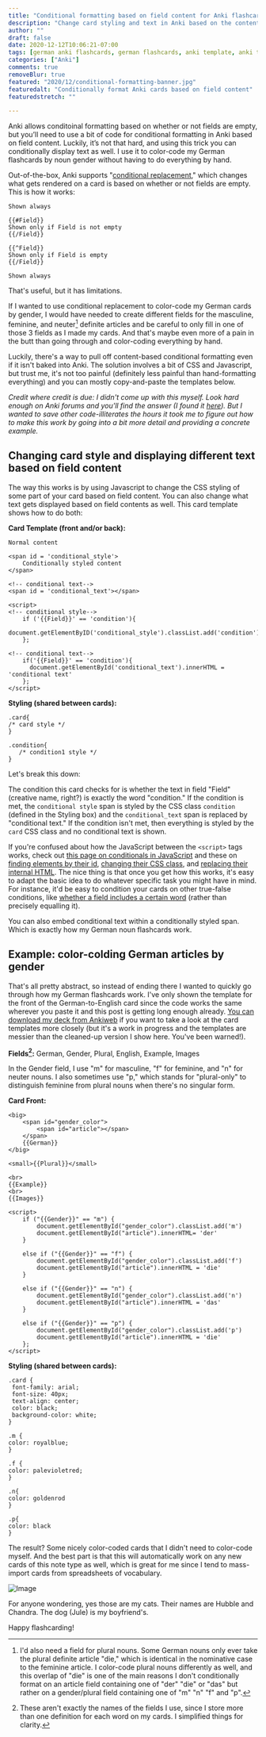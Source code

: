 ```yaml
---
title: "Conditional formatting based on field content for Anki flashcards"
description: "Change card styling and text in Anki based on the content of your note fields, not just whether they're empty or not empty"
author: ""
draft: false
date: 2020-12-12T10:06:21-07:00
tags: [german anki flashcards, german flashcards, anki template, anki tips, anki for language learning]
categories: ["Anki"]
comments: true
removeBlur: true
featured: "2020/12/conditional-formatting-banner.jpg"
featuredalt: "Conditionally format Anki cards based on field content"
featuredstretch: ""

---
```


Anki allows conditoinal formatting based on whether or not fields are empty, but you’ll need to use a bit of code for conditional formatting in Anki based on field content. Luckily, it’s not that hard, and using this trick you can conditionally display text as well. I use it to color-code my German flashcards by noun gender without having to do everything by hand.

Out-of-the-box, Anki supports "[conditional replacement](https://docs.ankiweb.net/#/templates/generation?id=conditional-replacement)," which changes what gets rendered on a card is based on whether or not fields are empty. This is how it works:

``` 
Shown always

{{#Field}}
Shown only if Field is not empty
{{/Field}}

{{^Field}}
Shown only if Field is empty
{{/Field}}

Shown always
```

That's useful, but it has limitations.  

If I wanted to use conditional replacement to color-code my German cards by gender, I would have needed to create different fields for the masculine, feminine, and neuter[^1] definite articles and be careful to only fill in one of those 3 fields as I made my cards. And that's maybe even more of a pain in the butt than going through and color-coding everything by hand.

Luckily, there's a way to pull off content-based conditional formatting even if it isn't baked into Anki.  The solution involves a bit of CSS and Javascript, but trust me, it's not too painful (definitely less painful than hand-formatting everything) and you can mostly copy-and-paste the templates below.

*Credit where credit is due: I didn't come up with this myself. Look hard enough on Anki forums and you'll find the answer (I found it [here](https://anki.tenderapp.com/discussions/ankidesktop/21132-conditional-formatting-based-on-deck#comment_41634514)). But I wanted to save other code-illiterates the hours it took me to figure out how to make this work by going into a bit more detail and providing a concrete example.*

## Changing card style and displaying different text based on field content

The way this works is by using Javascript to change the CSS styling of some part of your card based on field content. You can also change what text gets displayed based on field contents as well. This card template shows how to do both:

**Card Template (front and/or back):**

```
Normal content

<span id = 'conditional_style'>
    Conditionally styled content
</span>

<!-- conditional text-->
<span id = 'conditional_text'></span>

<script>
<!-- conditional style-->	
    if ('{{Field}}' == 'condition'){
      document.getElementByID('conditional_style').classList.add('condition')
    };

<!-- conditional text-->
    if('{{Field}}' == 'condition'){
      document.getElementById('conditional_text').innerHTML = 'conditional text'
    };
</script>
```

**Styling (shared between cards):**

```
.card{
/* card style */
}

.condition{
   /* condition1 style */
}
```

Let's break this down:

The condition this card checks for is whether the text in field "Field" (creative name, right?) is exactly the word "condition."  If the condition is met, the `conditional style` span is styled by the CSS class `condition` (defined in the Styling box) and the `conditional_text` span is replaced by "conditional text." If the condition isn't met, then everything is styled by the `card` CSS class and no conditional text is shown.

If you're confused about how the JavaScript between the `<script>` tags works, check out [this page on conditionals in JavaScript](https://developer.mozilla.org/en-US/docs/Learn/JavaScript/Building_blocks/conditionals) and these on [finding elements by their id](https://www.w3schools.com/jsref/met_document_getelementbyid.asp), [changing their CSS class](https://www.w3schools.com/jsref/prop_element_classlist.asp), and [replacing their internal HTML](https://www.w3schools.com/js/js_htmldom_html.asp). The nice thing is that once you get how this works, it's easy to adapt the basic idea to do whatever specific task you might have in mind. For instance, it'd be easy to condition your cards on other true-false conditions, like [whether a field includes a certain word](https://www.w3schools.com/jsref/jsref_includes.asp) (rather than precisely equalling it). 

You can also embed conditional text within a conditionally styled span. Which is exactly how my German noun flashcards work.

## Example: color-colding German articles by gender

That's all pretty abstract, so instead of ending there I wanted to quickly go through how my German flashcards work. I've only shown the template for the front of the German-to-English card since the code works the same wherever you paste it and this post is getting long enough already. [You can download my deck from Ankiweb](https://ankiweb.net/shared/info/1877324510) if you want to take a look at the card templates more closely (but it's a work in progress and the templates are messier than the cleaned-up version I show here. You've been warned!).

**Fields[^2]:** German, Gender, Plural, English, Example, Images

In the Gender field, I use "m" for masculine, "f" for feminine, and "n" for neuter nouns. I also sometimes use "p," which stands for "plural-only" to distinguish feminine from plural nouns when there's no singular form.

**Card Front:**

```
<big>
    <span id="gender_color">
        <span id="article"></span>
    </span>
    {{German}}
</big>

<small>{{Plural}}</small>

<br>
{{Example}}
<br>
{{Images}}

<script>
    if ("{{Gender}}" == "m") {
        document.getElementById("gender_color").classList.add('m')
        document.getElementById("article").innerHTML= 'der'
    }
    
    else if ("{{Gender}}" == "f") {
        document.getElementById("gender_color").classList.add('f')
        document.getElementById("article").innerHTML = 'die'
    }

    else if ("{{Gender}}" == "n") {
        document.getElementById("gender_color").classList.add('n')
        document.getElementById("article").innerHTML = 'das'
    }

    else if ("{{Gender}}" == "p") {
        document.getElementById("gender_color").classList.add('p')
        document.getElementById("article").innerHTML = 'die'
    };
</script>
```

**Styling (shared between cards):**

```
.card {
 font-family: arial;
 font-size: 40px;
 text-align: center;
 color: black;
 background-color: white;
}

.m {
color: royalblue;
}

.f {
color: palevioletred;
}

.n{
color: goldenrod
}

.p{
color: black
}
```

The result? Some nicely color-coded cards that I didn't need to color-code myself. And the best part is that this will automatically work on any new cards of this note type as well, which is great for me since I tend to mass-import cards from spreadsheets of vocabulary.

![Image](/img/2020/12/conditional-formatting-example-cards.png)

For anyone wondering, yes those are my cats. Their names are Hubble and Chandra. The dog (Jule) is my boyfriend's.

Happy flashcarding!

[^1]: I'd also need a field for plural nouns. Some German nouns only ever take the plural definite article "die," which is identical in the nominative case to the feminine article. I color-code plural nouns differently as well, and this overlap of "die" is one of the main reasons I don't conditionally format on an article field containing one of "der" "die" or "das" but rather on a gender/plural field containing one of "m" "n" "f" and "p". 
[^2]: These aren't exactly the names of the fields I use, since I store more than one definition for each word on my cards. I simplified things for clarity.